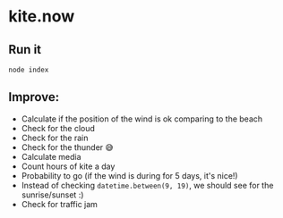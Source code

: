 # kite.now

## Run it

``` 
node index
```

## Improve:

- Calculate if the position of the wind is ok comparing to the beach
- Check for the cloud
- Check for the rain
- Check for the thunder 😅
- Calculate media
- Count hours of kite a day
- Probability to go (if the wind is during for 5 days, it's nice!)
- Instead of checking `datetime.between(9, 19)`, we should see for the sunrise/sunset :)
- Check for traffic jam
